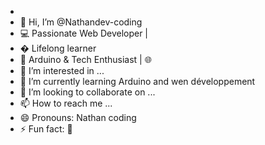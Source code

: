 -
-   👋 Hi, I’m @Nathandev-coding
-   💻 Passionate Web Developer |
-  � Lifelong learner
- 🤖 Arduino & Tech Enthusiast | 🌐
- 👀 I’m interested in ...
- 🌱 I’m currently learning Arduino and wen développement
- 💞️ I’m looking to collaborate on ...
- 📫 How to reach me ...
- 😄 Pronouns: Nathan coding 
- ⚡ Fun fact: 🥰

<!---
Nathandev-coding/Nathandev-coding is a ✨ special ✨ repository because its `README.md` (this file) appears on your GitHub profile.
You can click the Preview link to take a look at your changes.
--->
